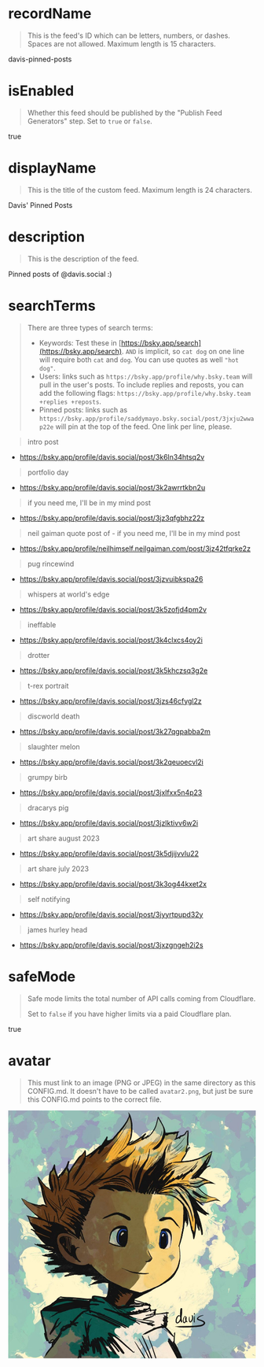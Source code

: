 
# recordName

> This is the feed's ID which can be letters, numbers, or dashes. Spaces are not allowed. Maximum length is 15 characters.

davis-pinned-posts

# isEnabled

> Whether this feed should be published by the "Publish Feed Generators" step. Set to `true` or `false`.

true

# displayName

> This is the title of the custom feed. Maximum length is 24 characters.

Davis' Pinned Posts

# description

> This is the description of the feed.

Pinned posts of @davis.social :)

# searchTerms

> There are three types of search terms:
>
> - Keywords: Test these in [https://bsky.app/search](https://bsky.app/search). `AND` is implicit, so `cat dog` on one line will require both `cat` and `dog`. You can use quotes as well `"hot dog"`.
> - Users: links such as `https://bsky.app/profile/why.bsky.team` will pull in the user's posts. To include replies and reposts, you can add the following flags: `https://bsky.app/profile/why.bsky.team +replies +reposts`.
> - Pinned posts: links such as `https://bsky.app/profile/saddymayo.bsky.social/post/3jxju2wwap22e` will pin at the top of the feed. One link per line, please.

> intro post
- https://bsky.app/profile/davis.social/post/3k6ln34htsq2v
> portfolio day
- https://bsky.app/profile/davis.social/post/3k2awrrtkbn2u
> if you need me, I'll be in my mind post
- https://bsky.app/profile/davis.social/post/3jz3qfgbhz22z
> neil gaiman quote post of - if you need me, I'll be in my mind post
- https://bsky.app/profile/neilhimself.neilgaiman.com/post/3jz42tfqrke2z
> pug rincewind
- https://bsky.app/profile/davis.social/post/3jzvuibkspa26
> whispers at world's edge
- https://bsky.app/profile/davis.social/post/3k5zofjd4pm2v
> ineffable
- https://bsky.app/profile/davis.social/post/3k4clxcs4oy2i
> drotter
- https://bsky.app/profile/davis.social/post/3k5khczsq3g2e
> t-rex portrait
- https://bsky.app/profile/davis.social/post/3jzs46cfygl2z
> discworld death
- https://bsky.app/profile/davis.social/post/3k27qgpabba2m
> slaughter melon
- https://bsky.app/profile/davis.social/post/3k2qeuoecvl2i
> grumpy birb
- https://bsky.app/profile/davis.social/post/3jxlfxx5n4p23
> dracarys pig
- https://bsky.app/profile/davis.social/post/3jzlktivv6w2i
> art share august 2023
- https://bsky.app/profile/davis.social/post/3k5djijvvlu22
> art share july 2023
- https://bsky.app/profile/davis.social/post/3k3og44kxet2x
> self notifying
- https://bsky.app/profile/davis.social/post/3jyyrtpupd32y
> james hurley head
- https://bsky.app/profile/davis.social/post/3jxzgngeh2i2s

# safeMode

> Safe mode limits the total number of API calls coming from Cloudflare.
>
> Set to `false` if you have higher limits via a paid Cloudflare plan.

true

# avatar

> This must link to an image (PNG or JPEG) in the same directory as this CONFIG.md. It doesn't have to be called `avatar2.png`, but just be sure this CONFIG.md points to the correct file.

![](davis_avatar.jpg)

